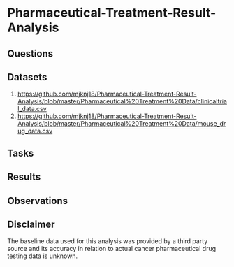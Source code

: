 # Pharmaceutical-Treatment-Result-Analysis



## Questions



## Datasets

1. https://github.com/mjknj18/Pharmaceutical-Treatment-Result-Analysis/blob/master/Pharmaceutical%20Treatment%20Data/clinicaltrial_data.csv
2. https://github.com/mjknj18/Pharmaceutical-Treatment-Result-Analysis/blob/master/Pharmaceutical%20Treatment%20Data/mouse_drug_data.csv

## Tasks



## Results



## Observations



## Disclaimer

The baseline data used for this analysis was provided by a third party source and its accuracy in relation to actual cancer pharmaceutical drug testing data is unknown.